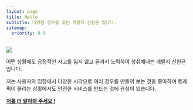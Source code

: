 ```yaml
---
layout: page
title: Hello
subtitle: 다양한 경우를 찾는 개발자 신원균 입니다.
sitemap:
  priority: 0.9
---
```


<img src="{{ '/assets/img/pudhina.jpg' | prepend: site.baseurl }}" id="about-img">

<div id="describe-text">
	<p>어떤 상황에도 긍정적인 사고를 잃지 않고 끝까지 노력하여 성취해내는 개발자 신원균 입니다.</p>
	<p>저는 사용자의 입장에서 다양한 시각으로 여러 경우를 만들어 보는 것을 좋아하며 트래픽이 몰리는 상황에서도 안전한 서비스를 만드는 것에 관심이 있습니다.</p>
	<p> <strong> <a href="/resume"> 저를 더 알아봐 주세요 !</a> </strong></p>
</div>
